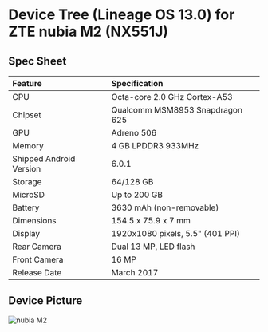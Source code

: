 # Device Tree (Lineage OS 13.0) for ZTE nubia M2 (NX551J)

## Spec Sheet

| Feature                 | Specification                     |
| :---------------------- | :-------------------------------- |
| CPU                     | Octa-core 2.0 GHz Cortex-A53      |
| Chipset                 | Qualcomm MSM8953 Snapdragon 625   |
| GPU                     | Adreno 506                        |
| Memory                  | 4 GB LPDDR3 933MHz                |
| Shipped Android Version | 6.0.1                             |
| Storage                 | 64/128 GB                         |
| MicroSD                 | Up to 200 GB                      |
| Battery                 | 3630 mAh (non-removable)          |
| Dimensions              | 154.5 x 75.9 x 7 mm               |
| Display                 | 1920x1080 pixels, 5.5" (401 PPI)  |
| Rear Camera             | Dual 13 MP, LED flash		      |
| Front Camera            | 16 MP                             |
| Release Date            | March 2017                        |

## Device Picture

![nubia M2](http://oss.nubia.com/presscenter/photo/picture/nubia-m2-nubia-smartphone-gallery-1.jpg "nubia M2")
